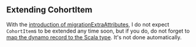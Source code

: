 
## Extending CohortItem

With the [introduction of migrationExtraAttributes](https://github.com/guardian/price-migration-engine/pull/1139), I do not expect `CohortItem`s to be extended any time soon, but if you do, do not forget to [map the dynamo record to the Scala type](https://github.com/guardian/price-migration-engine/pull/1158). It's not done automatically.

